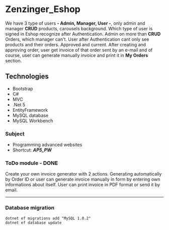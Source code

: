 # Zenzinger_Eshop
We have 3 type of users **- Admin, Manager, User -**, only admin and manager **CRUD** products, carousels background. Which type of user is signed in Eshop recognize after Authentication. Admin on more than **CRUD** Orders, which manager can't. User after Authentication cant only see products and their orders. Approved and current. After creating and approving order, user get invoice of that order sent by an e-mail and of course, user can generate manually invoice and print it in **My Orders** section.
## Technologies
* Bootstrap
* C#
* MVC
* .Net 5
* EntityFramework
* MySQL database
* MySQL Workbench
### Subject
* Programming advanced websites
* Shortcut: ***AP5_PW***
### ToDo module - **DONE**
Create your own invoice generator with 2 actions. Generating automatically
by Order ID or user can generate invoice manually in form by entering own informations
about itself. User can print invoice in PDF format or send it by email.
***
### Database migration
``` 
dotnet ef migrations add "MySQL 1.0.2"
dotnet ef database update
```
